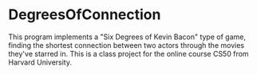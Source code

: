 # DegreesOfConnection
This program implements a "Six Degrees of Kevin Bacon" type of game, finding the shortest connection between two actors through the movies they've starred in. This is a class project for the online course CS50 from Harvard University.

